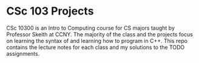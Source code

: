 # CSc 103 Projects
CSc 10300 is an Intro to Computing course for CS majors taught by Professor Skeith at CCNY. The majority of the class and the projects focus on learning the syntax of and learning how to program in C++. This repo contains the lecture notes for each class and my solutions to the TODO assignments.